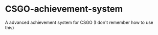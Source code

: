 # CSGO-achievement-system
A advanced achievement system for CSGO (I don't remember how to use this)
